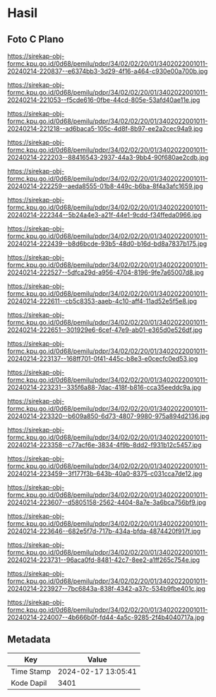# Hasil

## Foto C Plano

https://sirekap-obj-formc.kpu.go.id/0d68/pemilu/pdpr/34/02/02/20/01/3402022001011-20240214-220837--e6374bb3-3d29-4f16-a464-c930e00a700b.jpg

https://sirekap-obj-formc.kpu.go.id/0d68/pemilu/pdpr/34/02/02/20/01/3402022001011-20240214-221053--f5cde616-0fbe-44cd-805e-53afd40ae11e.jpg

https://sirekap-obj-formc.kpu.go.id/0d68/pemilu/pdpr/34/02/02/20/01/3402022001011-20240214-221218--ad6baca5-105c-4d8f-8b97-ee2a2cec94a9.jpg

https://sirekap-obj-formc.kpu.go.id/0d68/pemilu/pdpr/34/02/02/20/01/3402022001011-20240214-222203--88416543-2937-44a3-9bb4-90f680ae2cdb.jpg

https://sirekap-obj-formc.kpu.go.id/0d68/pemilu/pdpr/34/02/02/20/01/3402022001011-20240214-222259--aeda8555-01b8-449c-b6ba-8f4a3afc1659.jpg

https://sirekap-obj-formc.kpu.go.id/0d68/pemilu/pdpr/34/02/02/20/01/3402022001011-20240214-222344--5b24a4e3-a21f-44e1-9cdd-f34ffeda0966.jpg

https://sirekap-obj-formc.kpu.go.id/0d68/pemilu/pdpr/34/02/02/20/01/3402022001011-20240214-222439--b8d6bcde-93b5-48d0-b16d-bd8a7837b175.jpg

https://sirekap-obj-formc.kpu.go.id/0d68/pemilu/pdpr/34/02/02/20/01/3402022001011-20240214-222527--5dfca29d-a956-4704-8196-9fe7a65007d8.jpg

https://sirekap-obj-formc.kpu.go.id/0d68/pemilu/pdpr/34/02/02/20/01/3402022001011-20240214-222611--cb5c8353-aaeb-4c10-aff4-11ad52e5f5e8.jpg

https://sirekap-obj-formc.kpu.go.id/0d68/pemilu/pdpr/34/02/02/20/01/3402022001011-20240214-222651--301929e6-6cef-47e9-ab01-e365d0e526df.jpg

https://sirekap-obj-formc.kpu.go.id/0d68/pemilu/pdpr/34/02/02/20/01/3402022001011-20240214-223137--168ff701-0f41-445c-b8e3-e0cecfc0ed53.jpg

https://sirekap-obj-formc.kpu.go.id/0d68/pemilu/pdpr/34/02/02/20/01/3402022001011-20240214-223231--335f6a88-7dac-418f-b816-cca35eeddc9a.jpg

https://sirekap-obj-formc.kpu.go.id/0d68/pemilu/pdpr/34/02/02/20/01/3402022001011-20240214-223320--b609a850-6d73-4807-9980-975a894d2136.jpg

https://sirekap-obj-formc.kpu.go.id/0d68/pemilu/pdpr/34/02/02/20/01/3402022001011-20240214-223358--c77acf6e-3834-4f9b-8dd2-f931b12c5457.jpg

https://sirekap-obj-formc.kpu.go.id/0d68/pemilu/pdpr/34/02/02/20/01/3402022001011-20240214-223459--3f177f3b-643b-40a0-8375-c031cca7de12.jpg

https://sirekap-obj-formc.kpu.go.id/0d68/pemilu/pdpr/34/02/02/20/01/3402022001011-20240214-223607--d5805158-2562-4404-8a7e-3a6bca756bf9.jpg

https://sirekap-obj-formc.kpu.go.id/0d68/pemilu/pdpr/34/02/02/20/01/3402022001011-20240214-223646--682e5f7d-717b-434a-bfda-4874420f917f.jpg

https://sirekap-obj-formc.kpu.go.id/0d68/pemilu/pdpr/34/02/02/20/01/3402022001011-20240214-223731--96aca0fd-8481-42c7-8ee2-a1ff265c754e.jpg

https://sirekap-obj-formc.kpu.go.id/0d68/pemilu/pdpr/34/02/02/20/01/3402022001011-20240214-223927--7bc6843a-838f-4342-a37c-534b9fbe401c.jpg

https://sirekap-obj-formc.kpu.go.id/0d68/pemilu/pdpr/34/02/02/20/01/3402022001011-20240214-224007--4b666b0f-fd44-4a5c-9285-2f4b4040717a.jpg


## Metadata

| Key        | Value               |
| ---------- | ------------------- |
| Time Stamp | 2024-02-17 13:05:41 |
| Kode Dapil | 3401                |




